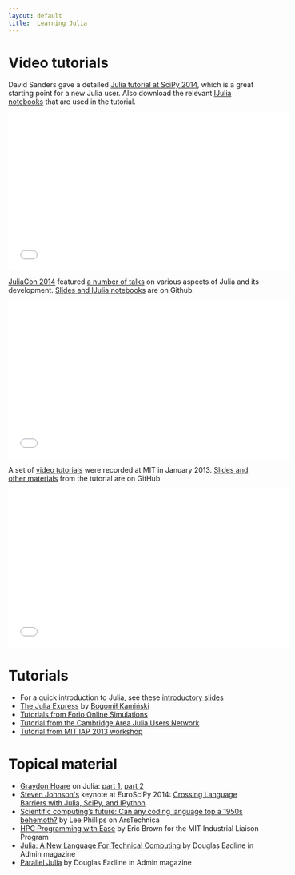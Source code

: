 ```yaml
---
layout: default
title:  Learning Julia
---
```


# Video tutorials

David Sanders gave a detailed [Julia tutorial at SciPy 2014](https://www.youtube.com/watch?v=vWkgEddb4-A), which is a great starting point for a new Julia user. Also download the relevant [IJulia notebooks](https://github.com/dpsanders/scipy_2014_julia) that are used in the tutorial.

<iframe width="560" height="315" src="//www.youtube.com/embed/videoseries?list=PLP8iPy9hna6T0dEHtj0GZymvT6ODIJWj0" frameborder="0" allowfullscreen></iframe>

[JuliaCon 2014](http://www.juliacon.org) featured [a number of talks](https://www.youtube.com/playlist?list=PLP8iPy9hna6TSRouJfvobfxkZFYiPSvPd) on various aspects of Julia and its development. [Slides and IJulia notebooks](https://github.com/JuliaCon/presentations) are on Github.

<iframe width="560" height="315" src="//www.youtube.com/embed/videoseries?list=PLP8iPy9hna6TSRouJfvobfxkZFYiPSvPd" frameborder="0" allowfullscreen></iframe>

A set of [video tutorials](https://www.youtube.com/playlist?list=PLP8iPy9hna6Si2sjMkrPY-wt2mEouZgaZ) were recorded at MIT in January 2013. [Slides and other materials](https://github.com/JuliaLang/julia-tutorial) from the tutorial are on GitHub.

<iframe width="560" height="315" src="//www.youtube.com/embed/videoseries?list=PLP8iPy9hna6Si2sjMkrPY-wt2mEouZgaZ" frameborder="0" allowfullscreen></iframe>

# Tutorials

- For a quick introduction to Julia, see these [introductory slides](https://github.com/ViralBShah/julia-presentations/raw/master/Fifth-Elephant-2013/Fifth-Elephant-2013.pdf)
- [The Julia Express](http://bogumilkaminski.pl/files/julia_express.pdf) by [Bogomił Kamiński](http://bogumilkaminski.pl)
- [Tutorials from Forio Online Simulations](http://forio.com/julia/tutorials-list)
- [Tutorial from the Cambridge Area Julia Users Network](https://github.com/JuliaX/JuliaTutorial)
- [Tutorial from MIT IAP 2013 workshop](https://github.com/JuliaLang/julia-tutorial)

# Topical material

- [Graydon Hoare](http://graydon2.dreamwidth.org/) on Julia: [part 1](http://graydon2.dreamwidth.org/3186.html), [part 2](http://graydon2.dreamwidth.org/189377.html)
- [Steven Johnson's](http://math.mit.edu/~stevenj/) keynote at EuroSciPy 2014: [Crossing Language Barriers with Julia, SciPy, and IPython](https://github.com/stevengj/Julia-EuroSciPy14)
- [Scientific computing’s future: Can any coding language top a 1950s behemoth?](http://arstechnica.com/science/2014/05/scientific-computings-future-can-any-coding-language-top-a-1950s-behemoth/) by Lee Phillips on ArsTechnica
- [HPC Programming with Ease](http://ilp.mit.edu/newsstory.jsp?id=19970) by Eric Brown for the MIT Industrial Liaison Program
- [Julia: A New Language For Technical Computing](http://www.admin-magazine.com/HPC/Articles/Julia-A-New-Language-For-Technical-Computing) by Douglas Eadline in Admin magazine
- [Parallel Julia](http://www.admin-magazine.com/HPC/Articles/Parallel-Julia-Jumping-Right-In) by Douglas Eadline in Admin magazine

